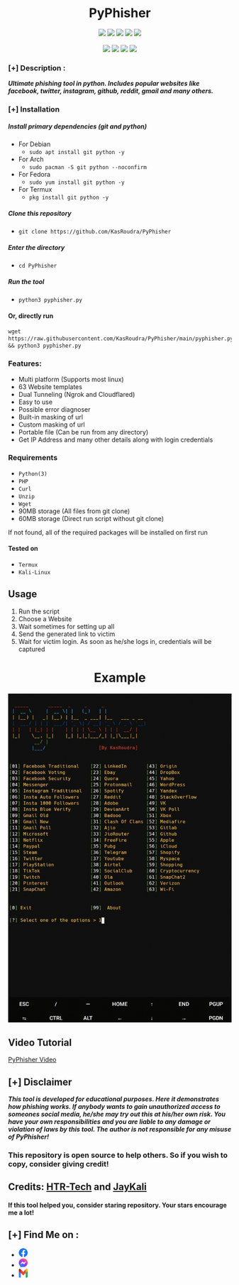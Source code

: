 <h1 align="center">PyPhisher</h1>

<p align="center">
  <img src="https://img.shields.io/badge/Version-1.3-green?style=for-the-badge">
  <img src="https://img.shields.io/github/stars/KasRoudra/pyphisher?style=for-the-badge&color=orange">
  <img src="https://img.shields.io/github/forks/KasRoudra/pyphisher?color=cyan&style=for-the-badge&color=purple">
  <img src="https://img.shields.io/github/issues/KasRoudra/pyphisher?color=red&style=for-the-badge">
  <img src="https://img.shields.io/github/license/KasRoudra/pyphisher?style=for-the-badge&color=blue">   
<br>
<br>
  <img src="https://img.shields.io/badge/Author-KasRoudra-purple?style=flat-square">
  <img src="https://img.shields.io/badge/Open%20Source-Yes-cyan?style=flat-square">
  <img src="https://img.shields.io/badge/Made%20in-Bangladesh-green?colorA=%23ff0000&colorB=%23017e40&style=flat-square">
  <img src="https://img.shields.io/badge/Written%20In-Python-blue?style=flat-square">
</p>


### [+] Description :

***Ultimate phishing tool in python. Includes popular websites like facebook, twitter, instagram, github, reddit, gmail and many others.***

### [+] Installation

##### Install primary dependencies (git and python)

 - For Debian
    - ```sudo apt install git python -y```
 - For Arch
    - ```sudo pacman -S git python --noconfirm```
 - For Fedora
    - ```sudo yum install git python -y```
 - For Termux
    - ```pkg install git python -y```

##### Clone this repository

 - ```git clone https://github.com/KasRoudra/PyPhisher```

##### Enter the directory
 - ```cd PyPhisher```

##### Run the tool
 - ```python3 pyphisher.py```

#### Or, directly run
```
wget https://raw.githubusercontent.com/KasRoudra/PyPhisher/main/pyphisher.py && python3 pyphisher.py

```

### Features:

 - Multi platform (Supports most linux)
 - 63 Website templates
 - Dual Tunneling (Ngrok and Cloudflared)
 - Easy to use
 - Possible error diagnoser
 - Built-in masking of url
 - Custom masking of url
 - Portable file (Can be run from any directory)
 - Get IP Address and many other details along with login credentials

### Requirements

 - `Python(3)`
 - `PHP`
 - `Curl`
 - `Unzip`
 - `Wget`
 - 90MB storage (All files from git clone)
 - 60MB storage (Direct run script without git clone)
 
If not found, all of the required packages will be installed on first run

#### Tested on

 - `Termux`
 - `Kali-Linux`

## Usage

1. Run the script
2. Choose a Website
3. Wait sometimes for setting up all
4. Send the generated link to victim
5. Wait for victim login. As soon as he/she logs in, credentials will be captured

<h1 align="center">Example</h1>

![PyPhisher](https://github.com/KasRoudra/pyphisher/raw/main/files/pyphisher.gif)

## Video Tutorial
<a href="https://rebrand.ly/pyphishervideo">PyPhisher Video</a>

## [+] Disclaimer
***This tool is developed for educational purposes. Here it demonstrates how phishing works. If anybody wants to gain unauthorized access to someones social media, he/she may try out this at his/her own risk. You have your own responsibilities and you are liable to any damage or violation of laws by this tool. The author is not responsible for any misuse of PyPhisher!***

### This repository is open source to help others. So if you wish to copy, consider giving credit!

## Credits: <a href="https://github.com/htr-tech/zphisher">HTR-Tech</a> and <a href="https://github.com/jaykali/maskphish">JayKali</a>

####  If this tool helped you, consider staring repository. Your stars encourage me a lot!

## [+] Find Me on :
<ul>
<li><a href="https://facebook.com/KasRoudra"><img src="https://github.com/KasRoudra/kasweb/raw/main/assets/facebook.png" alt="facebook" width="20px" height="20px"></a></li>
<li><a href="https://m.me/KasRoudra"><img src="https://github.com/KasRoudra/kasweb/raw/main/assets/messenger.png" alt="messenger" width="20px" height="20px"></a></li>
<li><a href="mailto://kasroudrard@gmail.com"><img src="https://github.com/KasRoudra/kasweb/raw/main/assets/gmail.png" alt="email" width="20px" height="20px"></a></li>
</ul>
